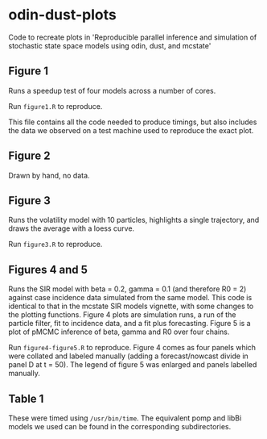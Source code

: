 # odin-dust-plots
Code to recreate plots in 'Reproducible parallel inference and simulation of stochastic state space models using odin, dust, and mcstate'

## Figure 1
Runs a speedup test of four models across a number of cores.

Run `figure1.R` to reproduce.

This file contains all the code needed to produce timings, but also
includes the data we observed on a test machine used to reproduce the
exact plot.

## Figure 2
Drawn by hand, no data.

## Figure 3
Runs the volatility model with 10 particles, highlights a single
trajectory, and draws the average with a loess curve.

Run `figure3.R` to reproduce.

## Figures 4 and 5
Runs the SIR model with beta = 0.2, gamma = 0.1 (and therefore R0 = 2)
against case incidence data simulated from the same model. This code is
identical to that in the mcstate SIR models vignette, with some changes
to the plotting functions. Figure 4 plots are simulation runs, a run of the
particle filter, fit to incidence data, and a fit plus forecasting.
Figure 5 is a plot of pMCMC inference of beta, gamma and R0 over four
chains.

Run `figure4-figure5.R` to reproduce. Figure 4 comes as four panels
which were collated and labeled manually (adding a forecast/nowcast
divide in panel D at t = 50). The legend of figure 5 was enlarged and
panels labelled manually.

## Table 1
These were timed using `/usr/bin/time`. The equivalent pomp and libBi
models we used can be found in the corresponding subdirectories.
